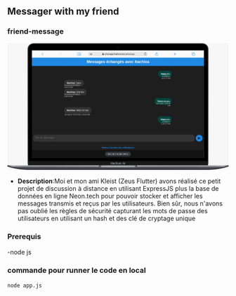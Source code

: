 ## Messager with my friend 

### friend-message
<a href="https://whatsapp-hackercode.vercel.app/" target="_blank">
    <img src="site.jpg" alt="messager screem ">
</a>

- **Description**:Moi et mon ami Kleist (Zeus Flutter) avons réalisé ce petit projet de discussion à distance en utilisant ExpressJS plus la  base de données en ligne Neon.tech pour pouvoir stocker et afficher les messages transmis et reçus par les utilisateurs. Bien sûr, nous n'avons pas oublié les règles de sécurité capturant les mots de passe des utilisateurs en utilisant un hash et des clé de cryptage  unique
### Prerequis
-node js

### commande pour runner le code en local
```
node app.js
```
